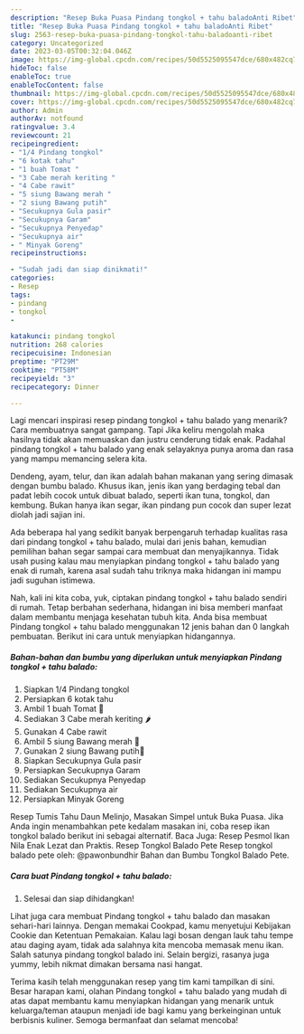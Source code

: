 ```yaml
---
description: "Resep Buka Puasa Pindang tongkol + tahu baladoAnti Ribet"
title: "Resep Buka Puasa Pindang tongkol + tahu baladoAnti Ribet"
slug: 2563-resep-buka-puasa-pindang-tongkol-tahu-baladoanti-ribet
category: Uncategorized
date: 2023-03-05T00:32:04.046Z
image: https://img-global.cpcdn.com/recipes/50d5525095547dce/680x482cq70/pindang-tongkol-tahu-balado-foto-resep-utama.jpg
hideToc: false
enableToc: true
enableTocContent: false
thumbnail: https://img-global.cpcdn.com/recipes/50d5525095547dce/680x482cq70/pindang-tongkol-tahu-balado-foto-resep-utama.jpg
cover: https://img-global.cpcdn.com/recipes/50d5525095547dce/680x482cq70/pindang-tongkol-tahu-balado-foto-resep-utama.jpg
author: Admin
authorAv: notfound
ratingvalue: 3.4
reviewcount: 21
recipeingredient:
- "1/4 Pindang tongkol"
- "6 kotak tahu"
- "1 buah Tomat "
- "3 Cabe merah keriting "
- "4 Cabe rawit"
- "5 siung Bawang merah "
- "2 siung Bawang putih"
- "Secukupnya Gula pasir"
- "Secukupnya Garam"
- "Secukupnya Penyedap"
- "Secukupnya air"
- " Minyak Goreng"
recipeinstructions:

- "Sudah jadi dan siap dinikmati!"
categories:
- Resep
tags:
- pindang
- tongkol
- 

katakunci: pindang tongkol  
nutrition: 268 calories
recipecuisine: Indonesian
preptime: "PT29M"
cooktime: "PT58M"
recipeyield: "3"
recipecategory: Dinner

---
```



Lagi mencari inspirasi resep pindang tongkol + tahu balado yang menarik? Cara membuatnya sangat gampang. Tapi Jika keliru mengolah maka hasilnya tidak akan memuaskan dan justru cenderung tidak enak. Padahal pindang tongkol + tahu balado yang enak selayaknya punya aroma dan rasa yang mampu memancing selera kita.


Dendeng, ayam, telur, dan ikan adalah bahan makanan yang sering dimasak dengan bumbu balado. Khusus ikan, jenis ikan yang berdaging tebal dan padat lebih cocok untuk dibuat balado, seperti ikan tuna, tongkol, dan kembung. Bukan hanya ikan segar, ikan pindang pun cocok dan super lezat diolah jadi sajian ini.

Ada beberapa hal yang sedikit banyak berpengaruh terhadap kualitas rasa dari pindang tongkol + tahu balado, mulai dari jenis bahan, kemudian pemilihan bahan segar sampai cara membuat dan menyajikannya. Tidak usah pusing kalau mau menyiapkan pindang tongkol + tahu balado yang enak di rumah, karena asal sudah tahu triknya maka hidangan ini mampu jadi suguhan istimewa.


Nah, kali ini kita coba, yuk, ciptakan pindang tongkol + tahu balado sendiri di rumah. Tetap berbahan sederhana, hidangan ini bisa memberi manfaat dalam membantu menjaga kesehatan tubuh kita. Anda bisa membuat Pindang tongkol + tahu balado menggunakan 12 jenis bahan dan 0 langkah pembuatan. Berikut ini cara untuk menyiapkan hidangannya.

<!--inarticleads1-->

##### Bahan-bahan dan bumbu yang diperlukan untuk menyiapkan Pindang tongkol + tahu balado:

1. Siapkan 1/4 Pindang tongkol
1. Persiapkan 6 kotak tahu
1. Ambil 1 buah Tomat 🍅
1. Sediakan 3 Cabe merah keriting 🌶️
1. Gunakan 4 Cabe rawit
1. Ambil 5 siung Bawang merah 🌰
1. Gunakan 2 siung Bawang putih🧄
1. Siapkan Secukupnya Gula pasir
1. Persiapkan Secukupnya Garam
1. Sediakan Secukupnya Penyedap
1. Sediakan Secukupnya air
1. Persiapkan  Minyak Goreng


Resep Tumis Tahu Daun Melinjo, Masakan Simpel untuk Buka Puasa. Jika Anda ingin menambahkan pete kedalam masakan ini, coba resep ikan tongkol balado berikut ini sebagai alternatif. Baca Juga: Resep Pesmol Ikan Nila Enak Lezat dan Praktis. Resep Tongkol Balado Pete Resep tongkol balado pete oleh: @pawonbundhir Bahan dan Bumbu Tongkol Balado Pete. 

<!--inarticleads2-->

##### Cara buat Pindang tongkol + tahu balado:


1. Selesai dan siap dihidangkan!

Lihat juga cara membuat Pindang tongkol + tahu balado dan masakan sehari-hari lainnya. Dengan memakai Cookpad, kamu menyetujui Kebijakan Cookie dan Ketentuan Pemakaian. Kalau lagi bosan dengan lauk tahu tempe atau daging ayam, tidak ada salahnya kita mencoba memasak menu ikan. Salah satunya pindang tongkol balado ini. Selain bergizi, rasanya juga yummy, lebih nikmat dimakan bersama nasi hangat. 

Terima kasih telah menggunakan resep yang tim kami tampilkan di sini. Besar harapan kami, olahan Pindang tongkol + tahu balado yang mudah di atas dapat membantu kamu menyiapkan hidangan yang menarik untuk keluarga/teman ataupun menjadi ide bagi kamu yang berkeinginan untuk berbisnis kuliner. Semoga bermanfaat dan selamat mencoba!
